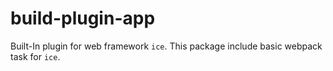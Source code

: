 # build-plugin-app

Built-In plugin for web framework `ice`.
This package include basic webpack task for `ice`.

